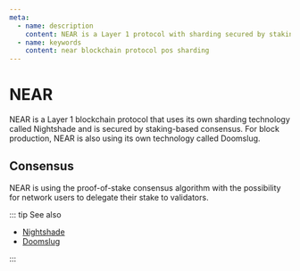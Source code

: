 ```yaml
---
meta:
  - name: description
    content: NEAR is a Layer 1 protocol with sharding secured by staking-based consensus.
  - name: keywords
    content: near blockchain protocol pos sharding
---
```


# NEAR

NEAR is a Layer 1 blockchain protocol that uses its own sharding technology called Nightshade and is secured by staking-based consensus. For block production, NEAR is also using its own technology called Doomslug.

## Consensus

NEAR is using the proof-of-stake consensus algorithm with the possibility for network users to delegate their stake to validators.

::: tip See also

* [Nightshade](https://near.org/papers/nightshade/)
* [Doomslug](https://near.org/blog/doomslug-comparison/)

:::
